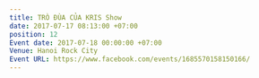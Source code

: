 ```yaml
---
title: TRÒ ĐÙA CỦA KRIS Show
date: 2017-07-17 08:13:00 +07:00
position: 12
Event date: 2017-07-18 00:00:00 +07:00
Venue: Hanoi Rock City
Event URL: https://www.facebook.com/events/1685570158150166/
---
```



